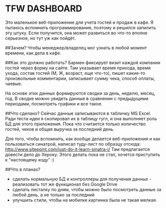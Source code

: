 # TFW DASHBOARD
Это маленькое веб-приложение для учета гостей и продаж в кафе.
Я пытаюсь вспомнить программирование, поэтому и решился запилить эту штуку.
Если получится, она может развиться во что-то вполне серьезное, но тут уж как пойдёт.

##Зачем?
Чтобы менеджер/владелец мог узнать в любой момент времени, как дела в кафе.

##Как это должно работать?
Бармен фиксирует визит каждой компании гостей через форму на сайте. Там указывает время прихода, время ухода, состав гостей (М, Ж, возраст, еще что-то), пишет какие-то произвольные комментарии, записывает сумму чека, способ оплаты, чаевые.

На основе этих данных формируются сводки за день, неделю, месяц, год.
В сводке можно увидеть данные в сравнении с предыдущими периодами, посмотреть графики и все такое.

##Что сделано?
Сейчас данные записываются в табличку MS Excel. Ради теста идеи я скопировал их в таблицу гугл, и она выполняет роль БД для этого приложения. Пока что считается только количество гостей, чеков и общая выручка за последний день.

Для того, чтобы вспомнить, как вообще делается веб-приложения и как пользоваться синатрой, написал туду-лист по образцу отсюда: http://www.sitepoint.com/just-do-it-learn-sinatra-i/
Там предлагается довести дело до Хероку. Этого делать пока не стал, хочется приступить к "настоящему коду" :)

##Что в планах?
* сделать нормальную БД и контроллеры для получения данных - реализовать тот же функционал без Google Drive
* сделать листалку по дням, чтобы можно было посмотреть данные за любой день, а не только за последний
* улучшить стили, чтобы на мобилке картинка была не такая мелкая.
